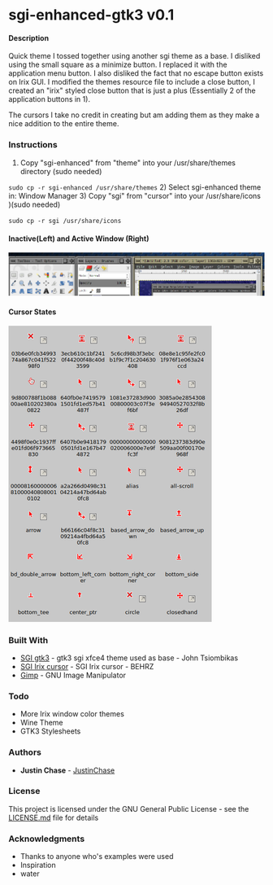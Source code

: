 # sgi-enhanced-gtk3 v0.1

#### Description
Quick theme I tossed together using another sgi theme as a base. I disliked using the small square as a minimize button.
I replaced it with the application menu button. I also disliked the fact that no escape button exists on Irix GUI.
I modified the themes resource file to include a close button, I created an "irix" styled close button that is just
a plus (Essentially 2 of the application buttons in 1).

The cursors I take no credit in creating but am adding them as they make a nice addition to the entire theme.

### Instructions

1) Copy "sgi-enhanced" from "theme" into your /usr/share/themes directory (sudo needed)

`sudo cp -r sgi-enhanced /usr/share/themes`
2) Select sgi-enhanced theme in: Window Manager
3) Copy "sgi" from "cursor" into your /usr/share/icons )(sudo needed)

`sudo cp -r sgi /usr/share/icons`

#### Inactive(Left) and Active Window (Right)

![Alt text](./docs/sgi-enhanced.png?raw=true "sgi-enhanced-gtk3 v0.1")

#### Cursor States

![Alt text](./docs/cursor_example.png?raw=true "cursor states")
### Built With
* [SGI gtk3](https://www.gnome-look.org/p/1015906/) - gtk3 sgi xfce4 theme used as base - John Tsiombikas
* [SGI Irix cursor](https://www.gnome-look.org/p/999497/) - SGI Irix cursor - BEHRZ
* [Gimp](https://www.gimp.org/) - GNU Image Manipulator

### Todo
-   More Irix window color themes
-   Wine Theme
-   GTK3 Stylesheets

### Authors
* **Justin Chase** - [JustinChase](https://github.com/jujum4n)

### License
This project is licensed under the GNU General Public License - see the [LICENSE.md](LICENSE.md) file for details

### Acknowledgments
* Thanks to anyone who's examples were used
* Inspiration
* water

